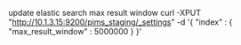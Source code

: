 update elastic search max result window
curl -XPUT "http://10.1.3.15:9200/pims_staging/_settings" -d '{ "index" : { "max_result_window" : 5000000 } }'